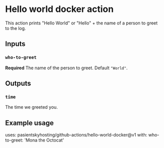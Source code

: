 # Hello world docker action

This action prints "Hello World" or "Hello" + the name of a person to greet to the log.

## Inputs

### `who-to-greet`

**Required** The name of the person to greet. Default `"World"`.

## Outputs

### `time`

The time we greeted you.

## Example usage

uses: pasientskyhosting/github-actions/hello-world-docker@v1
with:
  who-to-greet: 'Mona the Octocat'
